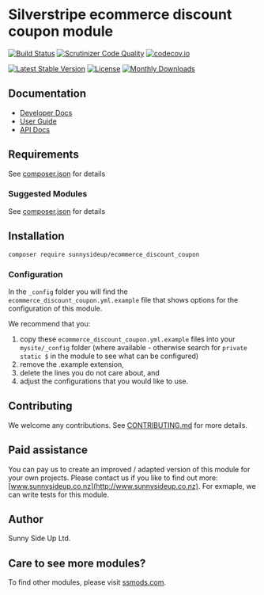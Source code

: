 # Silverstripe ecommerce discount coupon module
[![Build Status](https://travis-ci.org/sunnysideup/silverstripe-ecommerce_discount_coupon.svg?branch=master)](https://travis-ci.org/sunnysideup/silverstripe-ecommerce_discount_coupon)
[![Scrutinizer Code Quality](https://scrutinizer-ci.com/g/sunnysideup/silverstripe-ecommerce_discount_coupon/badges/quality-score.png?b=master)](https://scrutinizer-ci.com/g/sunnysideup/silverstripe-ecommerce_discount_coupon/?branch=master)
[![codecov.io](https://codecov.io/github/sunnysideup/silverstripe-ecommerce_discount_coupon/coverage.svg?branch=master)](https://codecov.io/github/sunnysideup/silverstripe-ecommerce_discount_coupon?branch=master)

[![Latest Stable Version](https://poser.pugx.org/sunnysideup/ecommerce_discount_coupon/version)](https://packagist.org/packages/sunnysideup/ecommerce_discount_coupon)
[![License](https://poser.pugx.org/sunnysideup/ecommerce_discount_coupon/license)](https://packagist.org/packages/sunnysideup/ecommerce_discount_coupon)
[![Monthly Downloads](https://poser.pugx.org/sunnysideup/ecommerce_discount_coupon/d/monthly)](https://packagist.org/packages/sunnysideup/ecommerce_discount_coupon)


## Documentation



 * [Developer Docs](docs/en/INDEX.md)
 * [User Guide](docs/en/userguide.md)
 * [API Docs](http://docs.ssmods.com/sunnysideup/ecommerce_discount_coupon/classes.xhtml)


## Requirements



See [composer.json](composer.json) for details


### Suggested Modules



See [composer.json](composer.json) for details


## Installation


```
composer require sunnysideup/ecommerce_discount_coupon
```

### Configuration



In the `_config` folder you will find the `ecommerce_discount_coupon.yml.example`
file that shows options for the configuration of this module.

We recommend that you:

  1. copy these `ecommerce_discount_coupon.yml.example` files into your
`mysite/_config` folder (where available - otherwise search for `private static $` in the module to see what can be configured)
  2. remove the .example extension,
  3. delete the lines you do not care about, and
  4. adjust the configurations that you would like to use.


## Contributing



We welcome any contributions. See [CONTRIBUTING.md](CONTRIBUTING.md) for more details.

## Paid assistance



You can pay us to create an improved / adapted version of this module for your own projects.  Please contact us if you like to find out more: [www.sunnysideup.co.nz](http://www.sunnysideup.co.nz).  For exmaple, we can write tests for this module.  

## Author



Sunny Side Up Ltd.


## Care to see more modules?

To find other modules, please visit [ssmods.com](http://ssmods.com/).

